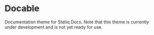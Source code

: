 # Docable
Documentation theme for Statiq Docs. Note that this theme is currently under development and is not yet ready for use.